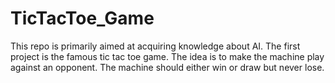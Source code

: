 # TicTacToe_Game

This repo is primarily aimed at acquiring knowledge about AI. The first project is the famous tic tac toe game. The idea is to
 make the machine play against an opponent. The machine should either win or draw but never lose.
